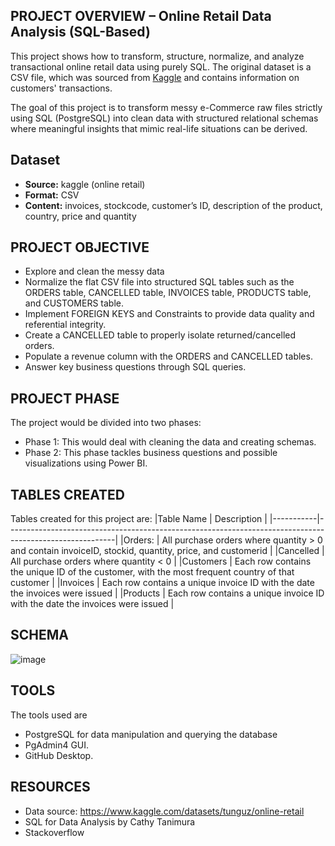 ## PROJECT OVERVIEW – Online Retail Data Analysis (SQL-Based)
This project shows how to transform, structure, normalize, and analyze transactional online retail data using purely SQL. 
The original dataset is a CSV file, which was sourced from [Kaggle](https://www.kaggle.com/datasets/tunguz/online-retail) and contains information on customers' transactions. 

The goal of this project is to transform messy e-Commerce raw files strictly using SQL (PostgreSQL) into clean data with structured relational schemas where meaningful insights that mimic real-life situations can be derived. 

## Dataset
 * **Source:** kaggle (online retail)
 * **Format:** CSV
 * **Content:** invoices, stockcode, customer’s ID, description of the product, country, price and quantity 

## PROJECT OBJECTIVE
  *	Explore and clean the messy data
  *	Normalize the flat CSV file into structured SQL tables such as the ORDERS table, CANCELLED table, INVOICES table, PRODUCTS table, and CUSTOMERS table.
  * Implement FOREIGN KEYS and Constraints to provide data quality and referential integrity.
  *	Create a CANCELLED table to properly isolate returned/cancelled orders.
  *	Populate a revenue column with the ORDERS and CANCELLED tables.
  *	Answer key business questions through SQL queries.

## PROJECT PHASE
The project would be divided into two phases:
  *	Phase 1: This would deal with cleaning the data and creating schemas.
  *	Phase 2: This phase tackles business questions and possible visualizations using Power BI.

## TABLES CREATED
Tables created for this project are: 
|Table Name |	 Description                                                                                            |
|-----------|---------------------------------------------------------------------------------------------------------|
|Orders:    |  All purchase orders where quantity > 0 and contain invoiceID, stockid, quantity, price, and customerid |
|Cancelled	|  All purchase orders where quantity < 0                                                                 |
|Customers	|  Each row contains the unique ID of the customer, with the most frequent country of that customer       |
|Invoices	  |  Each row contains a unique invoice ID with the date the invoices were issued                           |
|Products	  |  Each row contains a unique invoice ID with the date the invoices were issued                           |

## SCHEMA
 ![image](https://github.com/user-attachments/assets/6c44c91a-5b5d-41de-8f7f-19f55ce85936)

## TOOLS
The tools used are 
  *	PostgreSQL for data manipulation and querying the database
  *	PgAdmin4 GUI.
  *	GitHub Desktop.

## RESOURCES
  *	Data source: https://www.kaggle.com/datasets/tunguz/online-retail
  *	SQL for Data Analysis by Cathy Tanimura
  *	Stackoverflow

